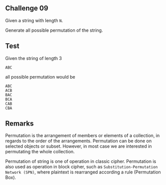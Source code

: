 ## Challenge 09

Given a string with length `N`.

Generate all possible permutation of the string.

## Test

Given the string of length 3

```
ABC
```

all possible permutation would be

```
ABC
ACB
BAC
BCA
CAB
CBA
```

## Remarks

Permutation is the arrangement of members or elements of a collection, in regards to the order of the arrangements. Permutation can be done on selected objects or subset. However, in most case we are interested in permutating the whole collection.

Permutation of string is one of operation in classic cipher. Permutation is also used as operation in block cipher, such as `Substitution-Permutation Network (SPN)`, where plaintext is rearranged according a rule (Permutation Box).